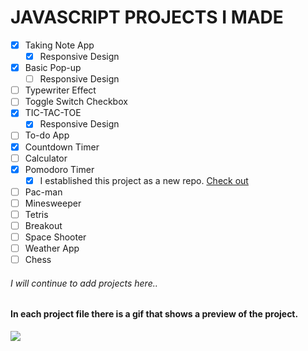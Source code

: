 # JAVASCRIPT PROJECTS I MADE

- [x] Taking Note App
    - [x] Responsive Design
- [x] Basic Pop-up
	- [ ] Responsive Design
- [ ] Typewriter Effect
- [ ] Toggle Switch Checkbox
- [x] TIC-TAC-TOE
	- [x] Responsive Design
- [ ] To-do App
- [x] Countdown Timer
- [ ] Calculator
- [x] Pomodoro Timer
	- [x] I established this project as a new repo. [Check out](https://github.com/atarici/pomodoro-timer/tree/main)
- [ ] Pac-man
- [ ] Minesweeper
- [ ] Tetris
- [ ] Breakout
- [ ] Space Shooter
- [ ] Weather App
- [ ] Chess 

###### I will continue to add projects here..

#### In each project file there is a gif that shows a preview of the project.

<img src="https://y.yarn.co/083edd82-e2e2-40ec-b7d2-49a78ef7af21_text.gif">
